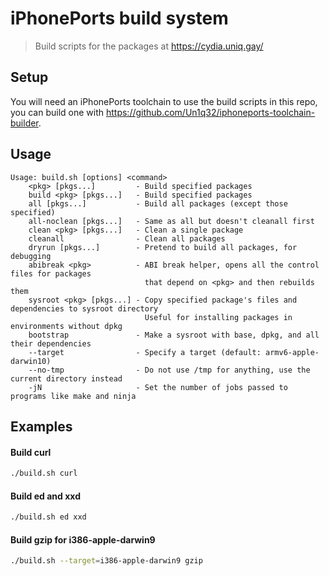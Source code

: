 # iPhonePorts build system

> Build scripts for the packages at https://cydia.uniq.gay/

## Setup

You will need an iPhonePorts toolchain to use the build scripts in this repo, you can build one with https://github.com/Un1q32/iphoneports-toolchain-builder.

## Usage

```
Usage: build.sh [options] <command>
    <pkg> [pkgs...]         - Build specified packages
    build <pkg> [pkgs...]   - Build specified packages
    all [pkgs...]           - Build all packages (except those specified)
    all-noclean [pkgs...]   - Same as all but doesn't cleanall first
    clean <pkg> [pkgs...]   - Clean a single package
    cleanall                - Clean all packages
    dryrun [pkgs...]        - Pretend to build all packages, for debugging
    abibreak <pkg>          - ABI break helper, opens all the control files for packages
                              that depend on <pkg> and then rebuilds them
    sysroot <pkg> [pkgs...] - Copy specified package's files and dependencies to sysroot directory
                              Useful for installing packages in environments without dpkg
    bootstrap               - Make a sysroot with base, dpkg, and all their dependencies
    --target                - Specify a target (default: armv6-apple-darwin10)
    --no-tmp                - Do not use /tmp for anything, use the current directory instead
    -jN                     - Set the number of jobs passed to programs like make and ninja
```

## Examples

#### Build curl
```sh
./build.sh curl
```

#### Build ed and xxd
```sh
./build.sh ed xxd
```

#### Build gzip for i386-apple-darwin9
```sh
./build.sh --target=i386-apple-darwin9 gzip
```
